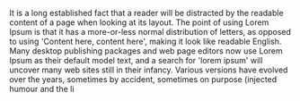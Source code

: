 It is a long established fact that a reader will be 
distracted by the readable content of a page when 
looking at its layout. The point of using Lorem 
Ipsum is that it has a more-or-less normal 
distribution of letters, as opposed to using 
'Content here, content here', making it look like 
readable English. Many desktop publishing packages 
and web page editors now use Lorem Ipsum as their 
default model text, and a search for 'lorem ipsum' 
will uncover many web sites still in their infancy. 
Various versions have evolved over the years, 
sometimes by accident, sometimes on purpose 
(injected humour and the li
